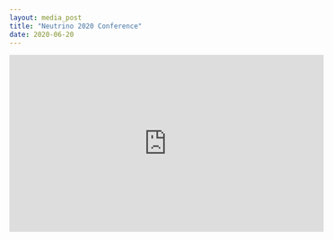 ```yaml
---
layout: media_post
title: "Neutrino 2020 Conference"
date: 2020-06-20
---
```

<iframe width="560" height="315" src="https://www.youtube.com/embed/8bpw8a0jsTs" frameborder="0" allow="accelerometer; autoplay; encrypted-media; gyroscope; picture-in-picture" allowfullscreen></iframe>